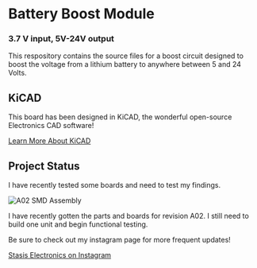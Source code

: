 # Battery Boost Module
<h3>3.7 V input, 5V-24V output</h3>

This respository contains the source files for a boost circuit designed to boost the voltage from a lithium battery to anywhere between 5 and 24 Volts.

## KiCAD

This board has been designed in KiCAD, the wonderful open-source Electronics CAD software!

[Learn More About KiCAD](https://www.kicad.org/about/kicad/)

## Project Status

I have recently tested some boards and need to test my findings.

![A02 SMD Assembly](https://github.com/stasiselectronics/BatteryBoost_5V-24V/blob/main/Images/Photograpsh/A02.jpg?raw=true "A02 SMD Assembly")

I have recently gotten the parts and boards for revision A02. I still need to build one unit and begin functional testing.

Be sure to check out my instagram page for more frequent updates!

[Stasis Electronics on Instagram](https://www.instagram.com/stasis.electronics/)



